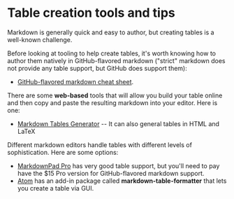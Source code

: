 # Table creation tools and tips

Markdown is generally quick and easy to author, but creating tables is a well-known challenge.

Before looking at tooling to help create tables, it's worth knowing how to author them natively in GitHub-flavored markdown ("strict" markdown does not provide any table support, but GitHub does support them):
* [GitHub-flavored markdown cheat sheet](https://github.com/adam-p/markdown-here/wiki/Markdown-Cheatsheet#tables).

There are some **web-based** tools that will allow you build your table online and then copy and paste the resulting markdown into your editor. Here is one:
* [Markdown Tables Generator](http://www.tablesgenerator.com/markdown_tables) -- It can also general tables in HTML and LaTeX

Different markdown editors handle tables with different levels of sophistication. Here are some options:
* [MarkdownPad Pro](http://www.markdownpad.com/) has very good table support, but you'll need to pay have the $15 Pro version for GitHub-flavored markdown support.
* [Atom](http://atom.io) has an add-in package called **markdown-table-formatter** that lets you create a table via GUI.




